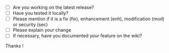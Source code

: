 * [ ] Are you working on the latest release?
* [ ] Have you tested it locally?
* [ ] Please mention if it is a fix (fix), enhancement (enh), modification (mod) or security (sec)
* [ ] Please explain your change
* [ ] If necessary, have you documented your feature on the wiki? 

Thanks !

